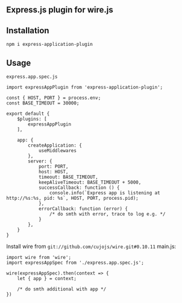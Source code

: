 ## Express.js plugin for wire.js

## Installation
`npm i express-application-plugin`

## Usage
`express.app.spec.js`
```
import expressAppPlugin from 'express-application-plugin';

const { HOST, PORT } = process.env;
const BASE_TIMEOUT = 30000;

export default {
    $plugins: [
        expressAppPlugin
    ],

    app: {
        createApplication: {
            useMiddlewares
        },
        server: {
            port: PORT,
            host: HOST,
            timeout: BASE_TIMEOUT,
            keepAliveTimeout: BASE_TIMEOUT + 5000,
            successCallback: function () {
                console.info(`Express app is listening at http://%s:%s, pid: %s`, HOST, PORT, process.pid);
            },
            errorCallback: function (error) {
                /* do smth with error, trace to log e.g. */
            }
        },
    }
}
```
Install wire from `git://github.com/cujojs/wire.git#0.10.11`
main.js:
```
import wire from 'wire';
import expressAppSpec from './express.app.spec.js';

wire(expressAppSpec).then(context => {
    let { app } = context;

    /* do smth additional with app */
})
```
